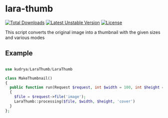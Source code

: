 # lara-thumb
[![Total Downloads](https://poser.pugx.org/alex-kudrya/lara-thumb/downloads)](//packagist.org/packages/alex-kudrya/lara-thumb) [![Latest Unstable Version](https://poser.pugx.org/alex-kudrya/lara-thumb/v/unstable)](//packagist.org/packages/alex-kudrya/lara-thumb) 
[![License](https://poser.pugx.org/alex-kudrya/lara-thumb/license)](//packagist.org/packages/alex-kudrya/lara-thumb)

This script converts the original image into a thumbnail with the given sizes and various modes
## Example

```PHP

use kudrya/LaraThumb/LaraThumb

class MakeThumbnail()
{
  public function run(Request $request, int $width = 100, int $height = 100)
  {
    $file = $request->file('image');
    LaraThumb::processing($file, $width, $height, 'cover')
  }
};
```
